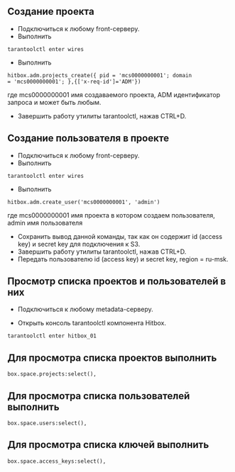## Создание проекта
* Подключиться к любому front-серверу.
* Выполнить 
```console
tarantoolctl enter wires
```

* Выполнить 
```console
hitbox.adm.projects_create({ pid = 'mcs0000000001'; domain
= 'mcs0000000001'; },{['x-req-id']='ADM'})
```
где mcs0000000001 имя
создаваемого проекта, ADM идентификатор запроса и может быть любым.

* Завершить работу утилиты tarantoolctl, нажав CTRL+D.


## Создание пользователя в проекте
* Подключиться к любому front-серверу.
* Выполнить 
```console
tarantoolctl enter wires
```
* Выполнить 
```console
hitbox.adm.create_user('mcs0000000001', 'admin')
```
 где mcs0000000001 имя проекта в котором создаем пользователя, admin имя
пользователя
* Сохранить вывод данной команды, так как он содержит id (access key) и secret
key для подключения к S3.
* Завершить работу утилиты tarantoolctl, нажав CTRL+D.
* Передать пользователю id (access key) и secret key, region = ru-msk.


## Просмотр списка проектов и пользователей в них
* Подключиться к любому metadata-серверу.

* Открыть консоль tarantoolctl компонента Hitbox.
```console
tarantoolctl enter hitbox_01
```

## Для просмотра списка проектов выполнить 
```console
box.space.projects:select(),
```
## Для просмотра списка пользователей выполнить 
```console
box.space.users:select(),
```
## Для просмотра списка ключей выполнить 
```console
box.space.access_keys:select(),
```